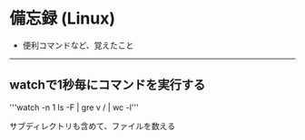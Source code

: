 # 備忘録 (Linux)
- 便利コマンドなど、覚えたこと

---

## watchで1秒毎にコマンドを実行する

'''watch -n 1 ls -F | gre v / | wc -l'''

サブディレクトリも含めて、ファイルを数える

